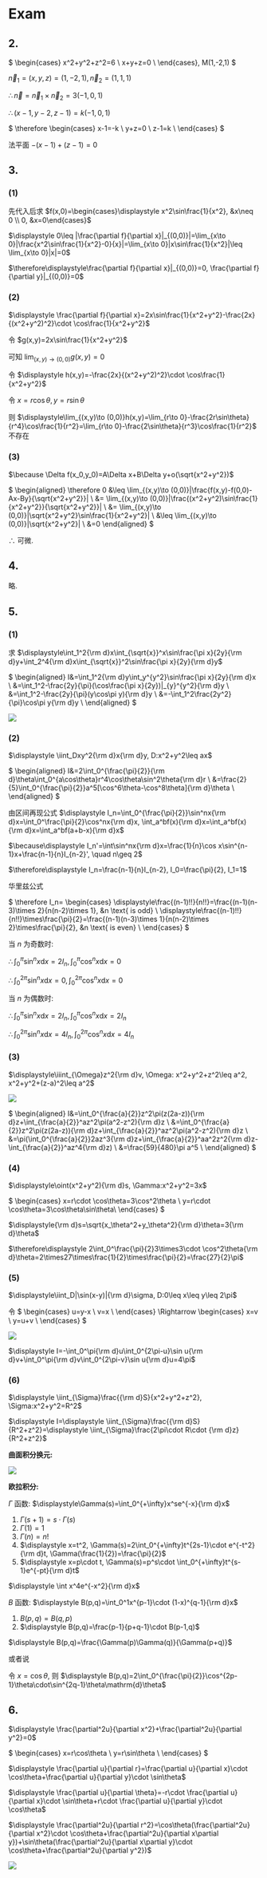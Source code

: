 # Exam

## 2.

$
\begin{cases}
x^2+y^2+z^2=6 \\
x+y+z=0 \\
\end{cases},
M(1,-2,1)
$

$\vec{n}_1=(x,y,z)=(1,-2,1), \vec{n}_2=(1,1,1)$

$\therefore \vec{n}=\vec{n}_1\times\vec{n}_2=3(-1,0,1)$

$\therefore (x-1,y-2,z-1)=k(-1,0,1)$

$
\therefore
\begin{cases}
x-1=-k \\
y+z=0 \\
z-1=k \\
\end{cases}
$

法平面 $-(x-1)+(z-1)=0$


## 3.

### (1)

先代入后求 $f(x,0)=\begin{cases}\displaystyle x^2\sin\frac{1}{x^2}, &x\neq 0 \\ 0, &x=0\end{cases}$

$\displaystyle 0\leq |\frac{\partial f}{\partial x}|_{(0,0)}|=\lim_{x\to 0}|\frac{x^2\sin\frac{1}{x^2}-0}{x}|=\lim_{x\to 0}|x\sin\frac{1}{x^2}|\leq \lim_{x\to 0}|x|=0$

$\therefore\displaystyle\frac{\partial f}{\partial x}|_{(0,0)}=0, \frac{\partial f}{\partial y}|_{(0,0)}=0$

### (2)

$\displaystyle \frac{\partial f}{\partial x}=2x\sin\frac{1}{x^2+y^2}-\frac{2x}{(x^2+y^2)^2}\cdot \cos\frac{1}{x^2+y^2}$

令 $g(x,y)=2x\sin\frac{1}{x^2+y^2}$

可知 $\displaystyle\lim_{(x,y)\to (0,0)}g(x,y)=0$

令 $\displaystyle h(x,y)=-\frac{2x}{(x^2+y^2)^2}\cdot \cos\frac{1}{x^2+y^2}$

令 $x=r\cos\theta, y=r\sin\theta$

则 $\displaystyle\lim_{(x,y)\to (0,0)}h(x,y)=\lim_{r\to 0}-\frac{2r\sin\theta}{r^4}\cos\frac{1}{r^2}=\lim_{r\to 0}-\frac{2\sin\theta}{r^3}\cos\frac{1}{r^2}$ 不存在

### (3)

$\because \Delta f(x_0,y_0)=A\Delta x+B\Delta y+o(\sqrt{x^2+y^2})$

$
\begin{aligned}
\therefore 0
&\leq \lim_{(x,y)\to (0,0)}|\frac{f(x,y)-f(0,0)-Ax-By}{\sqrt{x^2+y^2}}| \\
&= \lim_{(x,y)\to (0,0)}|\frac{(x^2+y^2)\sin\frac{1}{x^2+y^2}}{\sqrt{x^2+y^2}}| \\
&= \lim_{(x,y)\to (0,0)}|\sqrt{x^2+y^2}\sin\frac{1}{x^2+y^2}| \\
&\leq \lim_{(x,y)\to (0,0)}|\sqrt{x^2+y^2}| \\
&=0
\end{aligned}
$

$\therefore$ 可微.


## 4.

略.



## 5.

### (1)

求 $\displaystyle\int_1^2{\rm d}x\int_{\sqrt{x}}^x\sin\frac{\pi x}{2y}{\rm d}y+\int_2^4{\rm d}x\int_{\sqrt{x}}^2\sin\frac{\pi x}{2y}{\rm d}y$

$
\begin{aligned}
I&=\int_1^2{\rm d}y\int_y^{y^2}\sin\frac{\pi x}{2y}{\rm d}x \\
&=\int_1^2-\frac{2y}{\pi}(\cos\frac{\pi x}{2y})|_{y}^{y^2}{\rm d}y \\
&=\int_1^2-\frac{2y}{\pi}(y\cos\pi y){\rm d}y \\
&=-\int_1^2\frac{2y^2}{\pi}\cos\pi y{\rm d}y \\
\end{aligned}
$

![](images/2021-05-06-16-52-46.png)

### (2)

$\displaystyle \iint_Dxy^2{\rm d}x{\rm d}y, D:x^2+y^2\leq ax$

$
\begin{aligned}
I&=2\int_0^{\frac{\pi}{2}}{\rm d}\theta\int_0^{a\cos\theta}r^4\cos\theta\sin^2\theta{\rm d}r \\
&=\frac{2}{5}\int_0^{\frac{\pi}{2}}a^5[\cos^6\theta-\cos^8\theta]{\rm d}\theta \\
\end{aligned}
$

由区间再现公式 $\displaystyle I_n=\int_0^{\frac{\pi}{2}}\sin^nx{\rm d}x=\int_0^\frac{\pi}{2}\cos^nx{\rm d}x, \int_a^bf(x){\rm d}x=\int_a^bf(x){\rm d}x=\int_a^bf(a+b-x){\rm d}x$

$\because\displaystyle I_n'=\int\sin^nx{\rm d}x=\frac{1}{n}\cos x\sin^{n-1}x+\frac{n-1}{n}I_{n-2}', \quad n\geq 2$

$\therefore\displaystyle I_n=\frac{n-1}{n}I_{n-2}, I_0=\frac{\pi}{2}, I_1=1$

华里兹公式

$
\therefore I_n=
\begin{cases}
\displaystyle\frac{(n-1)!!}{n!!}=\frac{(n-1)(n-3)\times 2}{n(n-2)\times 1}, &n \text{ is odd} \\
\displaystyle\frac{(n-1)!!}{n!!}\times\frac{\pi}{2}=\frac{(n-1)(n-3)\times 1}{n(n-2)\times 2}\times\frac{\pi}{2}, &n \text{ is even} \\
\end{cases}
$

当 $n$ 为奇数时:

$\therefore \displaystyle \int_{0}^{\pi}\sin^{n}x\mathrm{d}x=2I_{n}, \int_{0}^{\pi}\cos^{n}x\mathrm{d}x=0$

$\therefore \displaystyle \int_{0}^{2\pi}\sin^{n}x\mathrm{d}x=0, \int_{0}^{2\pi}\cos^{n}x\mathrm{d}x=0$

当 $n$ 为偶数时:

$\therefore \displaystyle \int_{0}^{\pi}\sin^{n}x\mathrm{d}x=2I_{n}, \int_{0}^{\pi}\cos^{n}x\mathrm{d}x=2I_{n}$

$\therefore \displaystyle \int_{0}^{2\pi}\sin^{n}x\mathrm{d}x=4I_{n}, \int_{0}^{2\pi}\cos^{n}x\mathrm{d}x=4I_{n}$

### (3)

$\displaystyle\iiint_{\Omega}z^2{\rm d}v, \Omega: x^2+y^2+z^2\leq a^2, x^2+y^2+(z-a)^2\leq a^2$

![](images/2021-05-06-17-13-48.png)

$
\begin{aligned}
I&=\int_0^{\frac{a}{2}}z^2\pi(z(2a-z)){\rm d}z+\int_{\frac{a}{2}}^az^2\pi(a^2-z^2){\rm d}z \\
&=\int_0^{\frac{a}{2}}z^2\pi(z(2a-z)){\rm d}z+\int_{\frac{a}{2}}^az^2\pi(a^2-z^2){\rm d}z \\
&=\pi(\int_0^{\frac{a}{2}}2az^3{\rm d}z+\int_{\frac{a}{2}}^aa^2z^2{\rm d}z-\int_{\frac{a}{2}}^az^4{\rm d}z) \\
&=\frac{59}{480}\pi a^5 \\
\end{aligned}
$

### (4)

$\displaystyle\oint(x^2+y^2){\rm d}s, \Gamma:x^2+y^2=3x$

$
\begin{cases}
x=r\cdot \cos\theta=3\cos^2\theta \\
y=r\cdot \cos\theta=3\cos\theta\sin\theta\\
\end{cases}
$

$\displaystyle{\rm d}s=\sqrt{x_\theta^2+y_\theta^2}{\rm d}\theta=3{\rm d}\theta$

$\therefore\displaystyle 2\int_0^\frac{\pi}{2}3\times3\cdot \cos^2\theta{\rm d}\theta=2\times27\times\frac{1}{2}\times\frac{\pi}{2}=\frac{27}{2}\pi$

### (5)

$\displaystyle\iint_D|\sin(x-y)|{\rm d}\sigma, D:0\leq x\leq y\leq 2\pi$

令 $
\begin{cases}
u=y-x \\
v=x \\
\end{cases}
\Rightarrow
\begin{cases}
x=v \\
y=u+v \\
\end{cases}
$

![](images/2021-05-06-17-29-12.png)

$\displaystyle I=-\int_0^\pi{\rm d}u\int_0^{2\pi-u}\sin u{\rm d}v+\int_0^\pi{\rm d}v\int_0^{2\pi-v}\sin u{\rm d}u=4\pi$

### (6)

$\displaystyle \iint_{\Sigma}\frac{{\rm d}S}{x^2+y^2+z^2}, \Sigma:x^2+y^2=R^2$

$\displaystyle I=\displaystyle \iint_{\Sigma}\frac{{\rm d}S}{R^2+z^2}=\displaystyle \iint_{\Sigma}\frac{2\pi\cdot R\cdot {\rm d}z}{R^2+z^2}$

**曲面积分换元:**

![](images/2021-05-06-17-42-58.png)

**欧拉积分:**

$\Gamma$ 函数: $\displaystyle\Gamma(s)=\int_0^{+\infty}x^se^{-x}{\rm d}x$

1. $\Gamma(s+1)=s\cdot \Gamma(s)$
2. $\Gamma(1)=1$
3. $\Gamma(n)=n!$
4. $\displaystyle x=t^2, \Gamma(s)=2\int_0^{+\infty}t^{2s-1}\cdot e^{-t^2}{\rm d}t, \Gamma(\frac{1}{2})=\frac{\pi}{2}$
5. $\displaystyle x=p\cdot t, \Gamma(s)=p^s\cdot \int_0^{+\infty}t^{s-1}e^{-pt}{\rm d}t$

$\displaystyle \int x^4e^{-x^2}{\rm d}x$

$B$ 函数: $\displaystyle B(p,q)=\int_0^1x^{p-1}\cdot (1-x)^{q-1}{\rm d}x$

1. $B(p,q)=B(q,p)$
2. $\displaystyle B(p,q)=\frac{p-1}{p+q-1}\cdot B(p-1,q)$

$\displaystyle B(p,q)=\frac{\Gamma(p)\Gamma(q)}{\Gamma(p+q)}$

或者说

令 $x=\cos\theta$, 则 $\displaystyle B(p,q)=2\int_0^{\frac{\pi}{2}}\cos^{2p-1}\theta\cdot\sin^{2q-1}\theta\mathrm{d}\theta$

## 6.

$\displaystyle \frac{\partial^2u}{\partial x^2}+\frac{\partial^2u}{\partial y^2}=0$

$
\begin{cases}
x=r\cos\theta \\
y=r\sin\theta \\
\end{cases}
$

$\displaystyle \frac{\partial u}{\partial r}=\frac{\partial u}{\partial x}\cdot \cos\theta+\frac{\partial u}{\partial y}\cdot \sin\theta$

$\displaystyle \frac{\partial u}{\partial \theta}=-r\cdot \frac{\partial u}{\partial x}\cdot \sin\theta+r\cdot \frac{\partial u}{\partial y}\cdot \cos\theta$

$\displaystyle \frac{\partial^2u}{\partial r^2}=\cos\theta(\frac{\partial^2u}{\partial x^2}\cdot \cos\theta+\frac{\partial^2u}{\partial x\partial y})+\sin\theta(\frac{\partial^2u}{\partial x\partial y}\cdot \cos\theta+\frac{\partial^2u}{\partial y^2})$

<!-- $\displaystyle\frac{\partial^2u}{\partial \theta^2}=r^2(\frac{\partial^2u}{\partial x^2}\cdot \sin^2\theta+\frac{\partial^2u}{\partial y^2}\cdot \cos^2\theta)$ -->

![](images/2021-05-06-18-04-14.png)